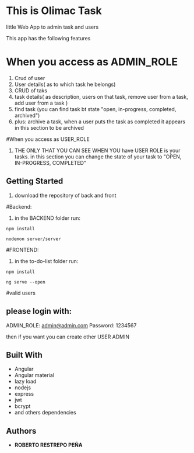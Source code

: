 # This is Olimac Task

little Web App to admin task and users

This app has the following features

# When you access as ADMIN_ROLE
1. Crud of user
2. User details( as to which task he belongs)
4. CRUD of taks
5. task details( as description, users on that task, remove user from a task, add user from a task )
4. find task (you can find task bt state "open, in-progress, completed, archived")
5. plus: archive a task, when a user puts the task as completed it appears
   in this section to be archived

#When you access as USER_ROLE
1. THE ONLY THAT YOU CAN SEE WHEN YOU have USER ROLE is your tasks.
    in this section you can change the state of your task to "OPEN, IN-PROGRESS, COMPLETED"

## Getting Started
1. download the repository of back and front

#Backend:
1. in the BACKEND folder run:
```
npm install
```
```
nodemon server/server
```

#FRONTEND:
1. in the to-do-list folder run:
```
npm install
```
```
ng serve --open
```

#valid users

## please login with:
ADMIN_ROLE: admin@admin.com
Password: 1234567

then if you want you can create other USER ADMIN

        
## Built With

* Angular
* Angular material
* lazy load
* nodejs
* express
* jwt
* bcrypt
* and others dependencies


## Authors

* **ROBERTO RESTREPO PEÑA**

